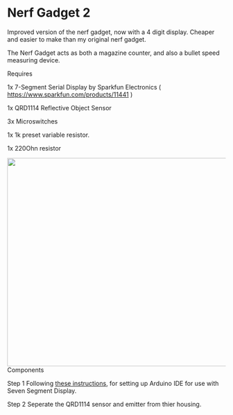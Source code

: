 Nerf Gadget 2
=============

Improved version of the nerf gadget, now with a 4 digit display. Cheaper and easier to make than my original nerf gadget.

The Nerf Gadget acts as both a magazine counter, and also a bullet speed measuring device.

Requires

1x 7-Segment Serial Display by Sparkfun Electronics ( https://www.sparkfun.com/products/11441 )

1x QRD1114 Reflective Object Sensor

3x Microswitches

1x 1k preset variable resistor.

1x 220Ohn resistor

<img src="https://raw2.github.com/paulhayes/nerf_gadget_2/master/images/NerfGadget%202%20closeup.jpg" style="display:block;float:right;width:640px;height:480px"></img>

Components


Step 1
Following [these instructions](https://github.com/sparkfun/Serial7SegmentDisplay/wiki/Customizing%20the%20Display), for setting up Arduino IDE for use with Seven Segment Display. 

Step 2
Seperate the QRD1114 sensor and emitter from thier housing. 

